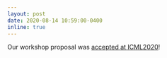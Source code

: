 ```yaml
---
layout: post
date: 2020-08-14 10:59:00-0400
inline: true
---
```


Our workshop proposal was [accepted at ICML2020](https://ml-retrospectives.github.io/icml2020/)!
